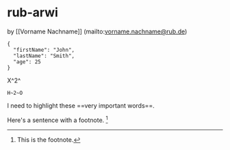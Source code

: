 # rub-arwi

by [[Vorname Nachname]] (mailto:vorname.nachname@rub.de)

```
{
  "firstName": "John",
  "lastName": "Smith",
  "age": 25
}
```

X^2^ 

 	H~2~O 

I need to highlight these ==very important words==. 

Here's a sentence with a footnote. [^1]

[^1]: This is the footnote. 


